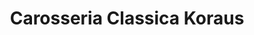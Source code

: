 ---
title: "Carosseria Classica Koraus"
url: /seeon-seebruck/carosseria-classica-koraus/
shop: Autowerkstatt
---